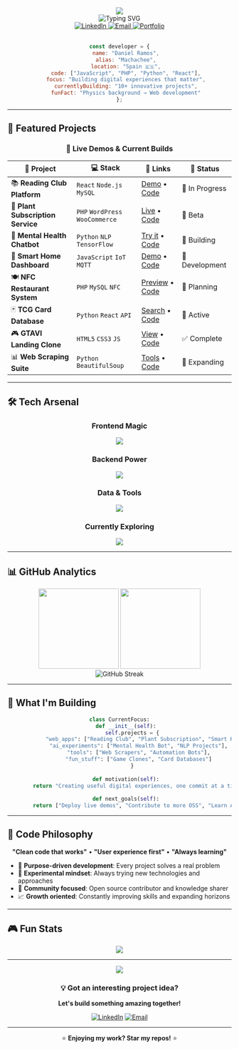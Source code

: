 <!-- ANIMATED BANNER -->
<div align="center">
  <img src="https://capsule-render.vercel.app/api?type=waving&color=gradient&customColorList=0,2,2,5,30&height=300&section=header&text=Machachee&desc=Building%20Digital%20Experiences&fontSize=60&fontColor=fff&animation=twinkling&descAlignY=75&descSize=22" />
</div>

<!-- TYPING ANIMATION -->
<div align="center">
  <img src="https://readme-typing-svg.herokuapp.com?font=Fira+Code&size=28&duration=3000&pause=1000&color=00D9FF&center=true&vCenter=true&width=700&lines=Full+Stack+Developer;JavaScript+%E2%80%A2+PHP+%E2%80%A2+Python+%E2%80%A2+React;3%2B+Years+Building+Web+Apps;Open+Source+Contributor;Turning+Ideas+into+Code+%F0%9F%9A%80" alt="Typing SVG" />
</div>

<!-- SOCIAL CONNECT -->
<div align="center">
  <a href="https://www.linkedin.com/in/daniramosmerino/" target="_blank">
    <img src="https://img.shields.io/badge/💼_LinkedIn-0A66C2?style=for-the-badge&logo=linkedin&logoColor=white" alt="LinkedIn"/>
  </a>
  <a href="mailto:ramosmerinodaniel@gmail.com">
    <img src="https://img.shields.io/badge/📧_Email-EA4335?style=for-the-badge&logo=gmail&logoColor=white" alt="Email"/>
  </a>
  <a href="https://github.com/Machachee" target="_blank">
    <img src="https://img.shields.io/badge/🔗_Portfolio-181717?style=for-the-badge&logo=github&logoColor=white" alt="Portfolio"/>
  </a>
</div>

<br/>

<!-- QUICK INTRO -->
<div align="center">

```javascript
const developer = {
    name: "Daniel Ramos",
    alias: "Machachee",
    location: "Spain 🇪🇸",
    code: ["JavaScript", "PHP", "Python", "React"],
    focus: "Building digital experiences that matter",
    currentlyBuilding: "10+ innovative projects",
    funFact: "Physics background → Web development"
};
```

</div>

---

## 🚀 Featured Projects

<div align="center">

### 🌟 Live Demos & Current Builds

</div>

| 🎯 Project | 💻 Stack | 🔗 Links | 📝 Status |
|------------|----------|----------|-----------|
| 📚 **Reading Club Platform** | `React` `Node.js` `MySQL` | [Demo](#) • [Code](#) | 🔄 In Progress |
| 🌿 **Plant Subscription Service** | `PHP` `WordPress` `WooCommerce` | [Live](#) • [Code](#) | 🚀 Beta |
| 🤖 **Mental Health Chatbot** | `Python` `NLP` `TensorFlow` | [Try it](#) • [Code](#) | 🔄 Building |
| 🏡 **Smart Home Dashboard** | `JavaScript` `IoT` `MQTT` | [Demo](#) • [Code](#) | 🔄 Development |
| 🍽️ **NFC Restaurant System** | `PHP` `MySQL` `NFC` | [Preview](#) • [Code](#) | 🎯 Planning |
| 🃏 **TCG Card Database** | `Python` `React` `API` | [Search](#) • [Code](#) | 🔄 Active |
| 🎮 **GTAVI Landing Clone** | `HTML5` `CSS3` `JS` | [View](#) • [Code](#) | ✅ Complete |
| 📊 **Web Scraping Suite** | `Python` `BeautifulSoup` | [Tools](#) • [Code](#) | 🔄 Expanding |

---

## 🛠️ Tech Arsenal

<div align="center">

### Frontend Magic
<img src="https://skillicons.dev/icons?i=javascript,react,html,css,bootstrap&theme=dark" />

### Backend Power  
<img src="https://skillicons.dev/icons?i=php,python,nodejs,java&theme=dark" />

### Data & Tools
<img src="https://skillicons.dev/icons?i=mysql,git,vscode,wordpress,docker&theme=dark" />

### Currently Exploring
<img src="https://skillicons.dev/icons?i=tensorflow,aws,nextjs&theme=dark" />

</div>

---

## 📊 GitHub Analytics

<div align="center">
  <img height="180em" src="https://github-readme-stats.vercel.app/api?username=Machachee&show_icons=true&theme=tokyonight&include_all_commits=true&count_private=true&hide_border=true&bg_color=0D1117&title_color=00D9FF&icon_color=00D9FF&text_color=FFFFFF"/>
  <img height="180em" src="https://github-readme-stats.vercel.app/api/top-langs/?username=Machachee&layout=compact&langs_count=8&theme=tokyonight&hide_border=true&bg_color=0D1117&title_color=00D9FF&text_color=FFFFFF"/>
</div>

<div align="center">
  <img src="https://github-readme-streak-stats.herokuapp.com/?user=Machachee&theme=tokyonight&hide_border=true&background=0D1117&stroke=00D9FF&ring=00D9FF&fire=00D9FF&currStreakLabel=FFFFFF" alt="GitHub Streak"/>
</div>

---

## 🎨 What I'm Building

<div align="center">

```python
class CurrentFocus:
    def __init__(self):
        self.projects = {
            "web_apps": ["Reading Club", "Plant Subscription", "Smart Home"],
            "ai_experiments": ["Mental Health Bot", "NLP Projects"],
            "tools": ["Web Scrapers", "Automation Bots"],
            "fun_stuff": ["Game Clones", "Card Databases"]
        }
        
    def motivation(self):
        return "Creating useful digital experiences, one commit at a time 🚀"
        
    def next_goals(self):
        return ["Deploy live demos", "Contribute to more OSS", "Learn AI/ML"]
```

</div>

---

## 🌱 Code Philosophy

<div align="center">

**"Clean code that works"** • **"User experience first"** • **"Always learning"**

</div>

- 🎯 **Purpose-driven development**: Every project solves a real problem
- 🧪 **Experimental mindset**: Always trying new technologies and approaches  
- 🤝 **Community focused**: Open source contributor and knowledge sharer
- 📈 **Growth oriented**: Constantly improving skills and expanding horizons

---

## 🎮 Fun Stats

<div align="center">
  <img src="https://github-readme-activity-graph.vercel.app/graph?username=Machachee&theme=tokyo-night&hide_border=true&bg_color=0D1117&color=00D9FF&line=00D9FF&point=FFFFFF" />
</div>

---

<div align="center">
  <img src="https://capsule-render.vercel.app/api?type=waving&color=gradient&customColorList=0,2,2,5,30&height=120&section=footer" />
  
  ### 💡 Got an interesting project idea?
  
  **Let's build something amazing together!**
  
  [![LinkedIn](https://img.shields.io/badge/-Let's_Connect-0A66C2?style=flat-square&logo=linkedin&logoColor=white)](https://www.linkedin.com/in/daniramosmerino/)
  [![Email](https://img.shields.io/badge/-Say_Hello-EA4335?style=flat-square&logo=gmail&logoColor=white)](mailto:ramosmerinodaniel@gmail.com)
  
  ---
  
  ⭐ **Enjoying my work? Star my repos!** ⭐
  
</div>
